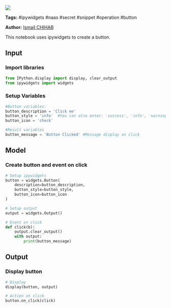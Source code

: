 <a href="https://app.naas.ai/user-redirect/naas/downloader?url=https://raw.githubusercontent.com/jupyter-naas/awesome-notebooks/master/IPyWidgets/IPyWidgets_Create_button.ipynb" target="_parent"><img src="https://naasai-public.s3.eu-west-3.amazonaws.com/open_in_naas.svg"/></a>

**Tags:** #ipywidgets #naas #secret #snippet #operation #button

**Author:** [Ismail CHIHAB](https://www.linkedin.com/in/ismail-chihab-4b0a04202/)

This notebook uses ipywidgets to create a button.

## Input

### Import libraries


```python
from IPython.display import display, clear_output
from ipywidgets import widgets
```

### Setup Variables


```python
#Button variables:
button_description = 'Click me'
button_style = 'info'  #You can also enter: 'success', 'info', 'warning', 'danger' or ''
button_icon = 'check'

#Result variables
button_message = 'Button Clicked' #Message display on click
```

## Model

### Create button and event on click


```python
# Setup ipywidgets
button = widgets.Button(
    description=button_description,
    button_style=button_style,
    button_icon=button_icon
)

# Setup output
output = widgets.Output()

# Event on click
def click(b):
    output.clear_output()
    with output:
        print(button_message)
```

## Output

### Display button


```python
# Display
display(button, output)

# Action on click
button.on_click(click)
```
